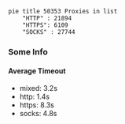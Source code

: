 
```mermaid
pie title 50353 Proxies in list
    "HTTP" : 21894
    "HTTPS": 6109
    "SOCKS" : 27744
```

### Some Info
#### Average Timeout

- mixed: 3.2s
- http: 1.4s
- https: 8.3s
- socks: 4.8s